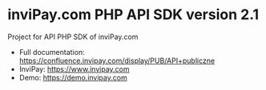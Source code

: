 # inviPay.com PHP API SDK version 2.1

Project for API PHP SDK of inviPay.com

* Full documentation: https://confluence.invipay.com/display/PUB/API+publiczne
* InviPay: https://www.invipay.com
* Demo: https://demo.invipay.com
